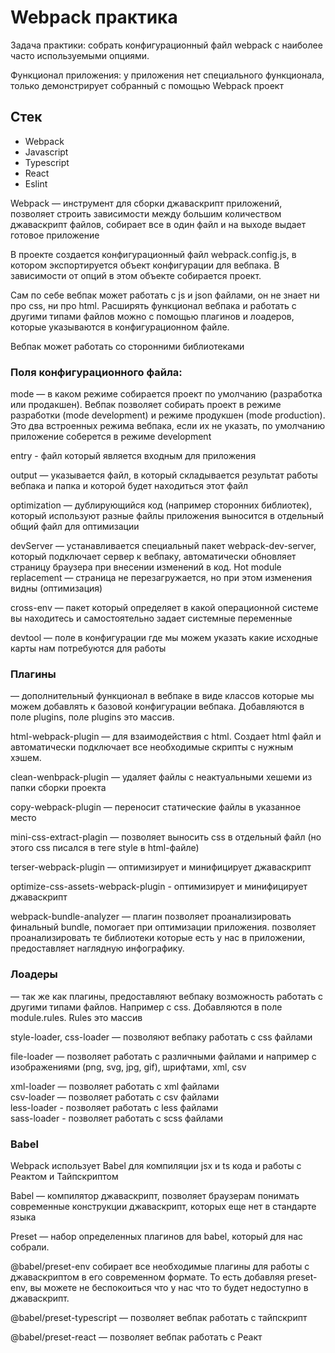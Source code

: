 # Webpack практика    

Задача практики: собрать конфигурационный файл webpack c наиболее часто используемыми опциями. 

Функционал приложения: у приложения нет специального функционала, только демонcтрирует собранный с помощью Webpack проект   

## Стек  

- Webpack 
- Javascript 
- Typescript
- React
- Eslint 

Webpack — инструмент для сборки джаваскрипт приложений, позволяет строить зависимости между большим количеством джаваскрипт файлов, собирает все в один файл и на выходе выдает готовое приложение 

В проекте создается конфигурационный файл webpack.config.js, в котором экспортируется объект конфигурации для вебпака. В зависимости от опций в этом объекте  собирается проект.  

Сам по себе вебпак может работать с js и json файлами, он не знает ни про css, ни про html. Расширять функционал вебпака и работать с другими типами файлов можно с помощью плагинов и лоадеров, которые указываются в конфигурационном файле. 

Вебпак может работать со сторонними библиотеками 

### Поля конфигурационного файла:   

mode — в каком режиме собирается проект по умолчанию (разработка или продакшен). Вебпак позволяет собирать проект в режиме разработки (mode development) и режиме продукшен (mode production). Это два встроенных режима вебпака, если их не указать, по умолчанию приложение соберется в  режиме development 

entry -  файл который является входным для приложения

output — указывается файл, в который складывается результат работы вебпака и папка и которой будет находиться этот файл

optimization — дублирующийся код (например сторонних библиотек), который используют разные файлы приложения выносится в отдельный общий файл для оптимизации

devServer — устанавливается специальный пакет webpack-dev-server, который подключает сервер к вебпаку, автоматически обновляет страницу браузера при внесении изменений в код. Hot module replacement — страница не перезагружается, но при этом изменения видны (оптимизация)

cross-env — пакет который определяет в какой операционной системе вы находитесь и самостоятельно задает системные переменные

devtool — поле в конфигурации где мы можем указать какие исходные карты нам потребуются для работы

### Плагины  
 — дополнительный функционал в вебпаке в виде классов которые мы можем добавлять к базовой конфигурации вебпака. Добавляются в поле plugins, поле plugins это массив. 

html-webpack-plugin — для взаимодействия с html. Создает html файл и автоматически подключает все необходимые скрипты с нужным хэшем. 

clean-wenbpack-plugin — удаляет файлы с неактуальными хешеми из папки сборки проекта 

copy-webpack-plugin — переносит статические файлы в указанное место

mini-css-extract-plagin — позволяет выносить css в отдельный файл (но этого css писался в теге style в html-файле)

terser-webpack-plugin — оптимизирует и минифицирует джаваскрипт

optimize-css-assets-webpack-plugin - оптимизирует и минифицирует джаваскрипт

webpack-bundle-analyzer — плагин позволяет проанализировать финальный bundle, помогает при оптимизации приложения. позволяет проанализировать те библиотеки которые есть у нас в приложении, предоставляет наглядную инфографику.    

### Лоадеры  
 — так же как плагины, предоставляют вебпаку возможность работать с другими типами файлов. Например с css. Добавляются в поле module.rules. Rules это массив 

style-loader, css-loader — позволяют вебпаку работать с css файлами   

file-loader — позволяет работать с различными файлами и например с изображениями (png, svg, jpg, gif), шрифтами, xml, csv  

xml-loader — позволяет работать с xml файлами  
csv-loader — позволяет работать с csv файлами   
less-loader - позволяет работать с less файлами   
sass-loader - позволяет работать с scss файлами   

### Babel  

Webpack использует Babel для компиляции jsx и ts кода и работы с Реактом и Тайпскриптом

Babel — компилятор джаваскрипт, позволяет браузерам понимать современные конструкции джаваскрипт, которых еще нет в стандарте языка 

Preset — набор определенных плагинов для babel, который для нас собрали. 

@babel/preset-env собирает все необходимые плагины для работы с джаваскриптом в его современном формате. То есть добавляя preset-env, вы можете не беспокоиться что у нас что то будет недоступно в джаваскрипт.

@babel/preset-typescript — позволяет вебпак работать с тайпскрипт

@babel/preset-react — позволяет вебпак работать с Реакт


